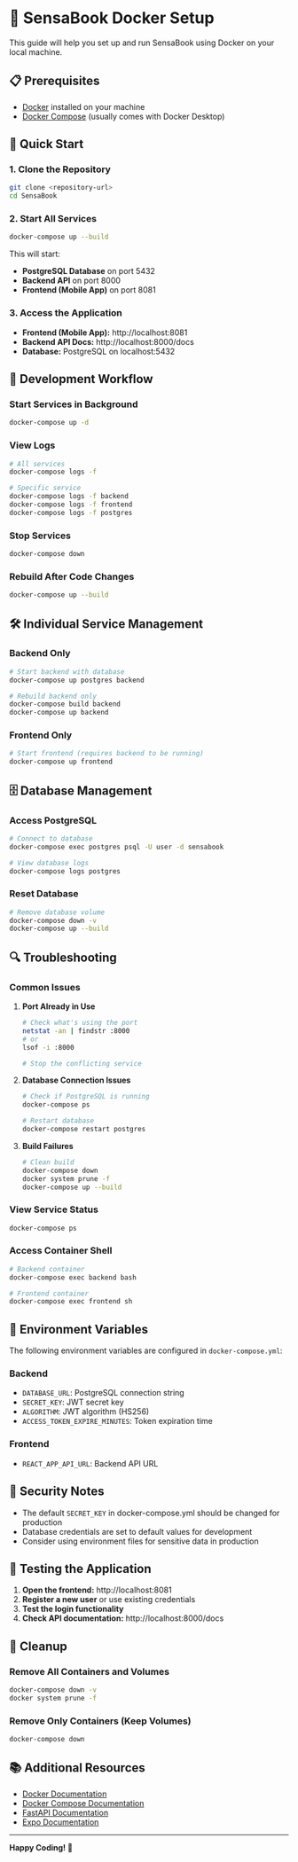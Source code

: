 # 🐳 SensaBook Docker Setup

This guide will help you set up and run SensaBook using Docker on your local machine.

## 📋 Prerequisites

- [Docker](https://docs.docker.com/get-docker/) installed on your machine
- [Docker Compose](https://docs.docker.com/compose/install/) (usually comes with Docker Desktop)

## 🚀 Quick Start

### 1. Clone the Repository
```bash
git clone <repository-url>
cd SensaBook
```

### 2. Start All Services
```bash
docker-compose up --build
```

This will start:
- **PostgreSQL Database** on port 5432
- **Backend API** on port 8000
- **Frontend (Mobile App)** on port 8081

### 3. Access the Application

- **Frontend (Mobile App):** http://localhost:8081
- **Backend API Docs:** http://localhost:8000/docs
- **Database:** PostgreSQL on localhost:5432

## 🔧 Development Workflow

### Start Services in Background
```bash
docker-compose up -d
```

### View Logs
```bash
# All services
docker-compose logs -f

# Specific service
docker-compose logs -f backend
docker-compose logs -f frontend
docker-compose logs -f postgres
```

### Stop Services
```bash
docker-compose down
```

### Rebuild After Code Changes
```bash
docker-compose up --build
```

## 🛠️ Individual Service Management

### Backend Only
```bash
# Start backend with database
docker-compose up postgres backend

# Rebuild backend only
docker-compose build backend
docker-compose up backend
```

### Frontend Only
```bash
# Start frontend (requires backend to be running)
docker-compose up frontend
```

## 🗄️ Database Management

### Access PostgreSQL
```bash
# Connect to database
docker-compose exec postgres psql -U user -d sensabook

# View database logs
docker-compose logs postgres
```

### Reset Database
```bash
# Remove database volume
docker-compose down -v
docker-compose up --build
```

## 🔍 Troubleshooting

### Common Issues

1. **Port Already in Use**
   ```bash
   # Check what's using the port
   netstat -an | findstr :8000
   # or
   lsof -i :8000
   
   # Stop the conflicting service
   ```

2. **Database Connection Issues**
   ```bash
   # Check if PostgreSQL is running
   docker-compose ps
   
   # Restart database
   docker-compose restart postgres
   ```

3. **Build Failures**
   ```bash
   # Clean build
   docker-compose down
   docker system prune -f
   docker-compose up --build
   ```

### View Service Status
```bash
docker-compose ps
```

### Access Container Shell
```bash
# Backend container
docker-compose exec backend bash

# Frontend container
docker-compose exec frontend sh
```

## 📝 Environment Variables

The following environment variables are configured in `docker-compose.yml`:

### Backend
- `DATABASE_URL`: PostgreSQL connection string
- `SECRET_KEY`: JWT secret key
- `ALGORITHM`: JWT algorithm (HS256)
- `ACCESS_TOKEN_EXPIRE_MINUTES`: Token expiration time

### Frontend
- `REACT_APP_API_URL`: Backend API URL

## 🔐 Security Notes

- The default `SECRET_KEY` in docker-compose.yml should be changed for production
- Database credentials are set to default values for development
- Consider using environment files for sensitive data in production

## 📱 Testing the Application

1. **Open the frontend:** http://localhost:8081
2. **Register a new user** or use existing credentials
3. **Test the login functionality**
4. **Check API documentation:** http://localhost:8000/docs

## 🧹 Cleanup

### Remove All Containers and Volumes
```bash
docker-compose down -v
docker system prune -f
```

### Remove Only Containers (Keep Volumes)
```bash
docker-compose down
```

## 📚 Additional Resources

- [Docker Documentation](https://docs.docker.com/)
- [Docker Compose Documentation](https://docs.docker.com/compose/)
- [FastAPI Documentation](https://fastapi.tiangolo.com/)
- [Expo Documentation](https://docs.expo.dev/)

---

**Happy Coding! 🎉** 